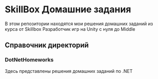 # SkillBox Домашние задания
В этом репозитории находятся мои решения домашних заданий из курса от Skillbox Разработчик игр на Unity с нуля до Middle
## Справочник директорий
### DotNetHomeworks
Здесь представлены решения домашних заданий по .NET
